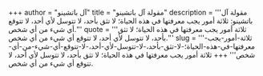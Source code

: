 +++
author = "آل باتشينو"
title = "مقولة آل باتشينو"
description = '''مقولة آل باتشينو: ثلاثة أمور يجب معرفتها في هذه الحياة؛ لا تثق بأحد، لا تتوسل لأي أحد، لا تتوقع أي شيء من أي شخص.'''
quote = '''ثلاثة أمور يجب معرفتها في هذه الحياة؛ لا تثق بأحد، لا تتوسل لأي أحد، لا تتوقع أي شيء من أي شخص.'''
slug = '''ثلاثة-أمور-يجب-معرفتها-في-هذه-الحياة؛-لا-تثق-بأحد،-لا-تتوسل-لأي-أحد،-لا-تتوقع-أي-شيء-من-أي-شخص'''
+++
ثلاثة أمور يجب معرفتها في هذه الحياة؛ لا تثق بأحد، لا تتوسل لأي أحد، لا تتوقع أي شيء من أي شخص.
